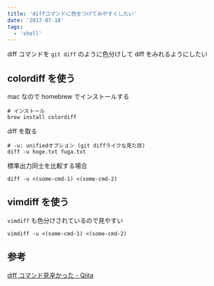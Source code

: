 ```yaml
---
title: 'diffコマンドに色をつけてみやすくしたい'
date: '2017-07-18'
tags:
  - 'shell'
---
```


diff コマンドを `git diff` のように色分けして diff をみれるようにしたい

## colordiff を使う

mac なので homebrew でインストールする

```
# インストール
brew install colordiff
```

diff を取る

```
# -u: unifiedオプション (git diffライクな見た目)
diff -u hoge.txt fuga.txt
```

標準出力同士を比較する場合

```
diff -u <(some-cmd-1) <(some-cmd-2)
```

## vimdiff を使う

`vimdiff` も色分けされているので見やすい

```
vimdiff -u <(some-cmd-1) <(some-cmd-2)
```

## 参考

[diff コマンド見辛かった - Qiita](http://qiita.com/trapple/items/6657b903bf027464e70d)
